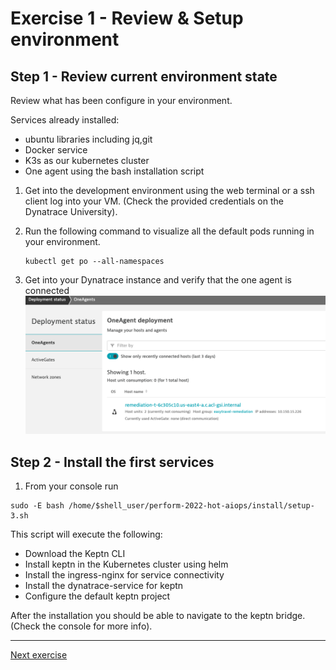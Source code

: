 # Exercise 1 - Review & Setup environment

## Step 1 - Review current environment state

Review what has been configure in your environment.

Services already installed:

- ubuntu libraries including jq,git
- Docker service
- K3s as our kubernetes cluster
- One agent using the bash installation script 

1. Get into the development environment
using the web terminal or a ssh client log into your VM. (Check the provided credentials on the Dynatrace University).

2. Run the following command to visualize all the default pods running in your environment. 
    ```
    kubectl get po --all-namespaces 
    ```

3. Get into your Dynatrace instance and verify that the one agent is connected
![deploy](./images/deploy-state.png)

## Step 2 - Install the first services

1. From your console run 
```(bash)
sudo -E bash /home/$shell_user/perform-2022-hot-aiops/install/setup-3.sh
```

 This script will execute the following:
 - Download the Keptn CLI
 - Install keptn in the Kubernetes cluster using helm
 - Install the ingress-nginx for service connectivity
 - Install the dynatrace-service for keptn
 - Configure the default keptn project
 
After the installation you should be able to navigate to the keptn bridge. (Check the console for more info).

---
[Next exercise](./exercise-2.md)
